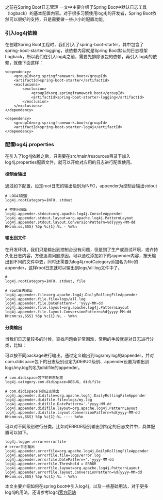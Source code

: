 之前在Spring Boot日志管理 一文中主要介绍了Spring Boot中默认日志工具（logback）的基本配置内容。对于很多习惯使用log4j的开发者，Spring Boot依然可以很好的支持，只是需要做一些小小的配置功能。

### 引入log4j依赖

在创建Spring Boot工程时，我们引入了spring-boot-starter，其中包含了spring-boot-starter-logging，该依赖内容就是Spring Boot默认的日志框架Logback，所以我们在引入log4j之前，需要先排除该包的依赖，再引入log4j的依赖，就像下面这样：
```
<dependency>
    <groupId>org.springframework.boot</groupId>
    <artifactId>spring-boot-starter</artifactId>
    <exclusions>
        <exclusion> 
            <groupId>org.springframework.boot</groupId>
            <artifactId>spring-boot-starter-logging</artifactId>
        </exclusion>
    </exclusions>
</dependency>

<dependency>
    <groupId>org.springframework.boot</groupId>
    <artifactId>spring-boot-starter-log4j</artifactId>
</dependency>

```
### 配置log4j.properties

在引入了log4j依赖之后，只需要在src/main/resources目录下加入log4j.properties配置文件，就可以开始对应用的日志进行配置使用。

#### 控制台输出
通过如下配置，设定root日志的输出级别为INFO，appender为控制台输出stdout
```
# LOG4J配置
log4j.rootCategory=INFO, stdout

# 控制台输出
log4j.appender.stdout=org.apache.log4j.ConsoleAppender
log4j.appender.stdout.layout=org.apache.log4j.PatternLayout
log4j.appender.stdout.layout.ConversionPattern=%d{yyyy-MM-dd HH:mm:ss,SSS} %5p %c{1}:%L - %m%n

```
#### 输出到文件

在开发环境，我们只是输出到控制台没有问题，但是到了生产或测试环境，或许持久化日志内容，方便追溯问题原因。可以通过添加如下的appender内容，按天输出到不同的文件中去，同时还需要为log4j.rootCategory添加名为file的appender，这样root日志就可以输出到logs/all.log文件中了。
```
#
log4j.rootCategory=INFO, stdout, file

# root日志输出
log4j.appender.file=org.apache.log4j.DailyRollingFileAppender
log4j.appender.file.file=logs/all.log
log4j.appender.file.DatePattern='.'yyyy-MM-dd
log4j.appender.file.layout=org.apache.log4j.PatternLayout
log4j.appender.file.layout.ConversionPattern=%d{yyyy-MM-dd HH:mm:ss,SSS} %5p %c{1}:%L - %m%n

```
#### 分类输出

当我们日志量较多的时候，查找问题会非常困难，常用的手段就是对日志进行分类，比如：

可以按不同package进行输出。通过定义输出到logs/my.log的appender，并对com.didispace包下的日志级别设定为DEBUG级别、appender设置为输出到logs/my.log的名为didifile的appender。
```
# com.didispace包下的日志配置
log4j.category.com.didispace=DEBUG, didifile

# com.didispace下的日志输出
log4j.appender.didifile=org.apache.log4j.DailyRollingFileAppender
log4j.appender.didifile.file=logs/my.log
log4j.appender.didifile.DatePattern='.'yyyy-MM-dd
log4j.appender.didifile.layout=org.apache.log4j.PatternLayout
log4j.appender.didifile.layout.ConversionPattern=%d{yyyy-MM-dd HH:mm:ss,SSS} %5p %c{1}:%L ---- %m%n

```
可以对不同级别进行分类，比如对ERROR级别输出到特定的日志文件中，具体配置可以如下。
```
log4j.logger.error=errorfile
# error日志输出
log4j.appender.errorfile=org.apache.log4j.DailyRollingFileAppender
log4j.appender.errorfile.file=logs/error.log
log4j.appender.errorfile.DatePattern='.'yyyy-MM-dd
log4j.appender.errorfile.Threshold = ERROR
log4j.appender.errorfile.layout=org.apache.log4j.PatternLayout
log4j.appender.errorfile.layout.ConversionPattern=%d{yyyy-MM-dd HH:mm:ss,SSS} %5p %c{1}:%L - %m%n

```
本文主要介绍如何在spring boot中引入log4j，以及一些基础用法，对于更多log4j的用法，还请参考log4j[官方网站](http://logging.apache.org/log4j/1.2/)
